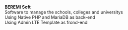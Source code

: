 <b>BEREMI Soft</b><br>
Software to manage the schools, colleges and universitys<br>
Using Native PHP and MariaDB as back-end<br>
Using Admin LTE Template as frond-end<br>
